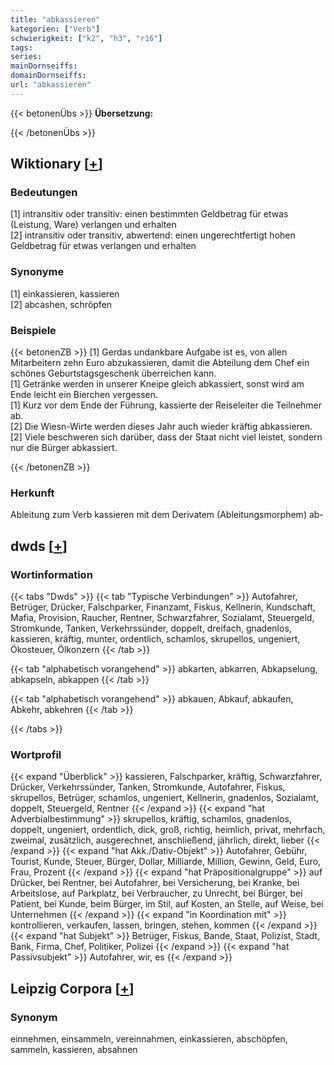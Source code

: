 ```yaml
---
title: "abkassieren"
kategorien: ["Verb"]
schwierigkeit: ["k2", "h3", "r16"]
tags:
series:
mainDornseiffs:
domainDornseiffs:
url: "abkassieren"
---
```


{{< betonenÜbs >}}
**Übersetzung:**  
  
{{< /betonenÜbs >}}

## Wiktionary [[+](https://de.wiktionary.org/wiki/abkassieren)]

### Bedeutungen
[1] intransitiv oder transitiv: einen bestimmten Geldbetrag für etwas (Leistung, Ware) verlangen und erhalten  
[2] intransitiv oder transitiv, abwertend: einen ungerechtfertigt hohen Geldbetrag für etwas verlangen und erhalten  

### Synonyme
[1] einkassieren, kassieren  
[2] abcashen, schröpfen  

### Beispiele
{{< betonenZB >}}
[1] Gerdas undankbare Aufgabe ist es, von allen Mitarbeitern zehn Euro abzukassieren, damit die Abteilung dem Chef ein schönes Geburtstagsgeschenk überreichen kann.  
[1] Getränke werden in unserer Kneipe gleich abkassiert, sonst wird am Ende leicht ein Bierchen vergessen.  
[1] Kurz vor dem Ende der Führung, kassierte der Reiseleiter die Teilnehmer ab.  
[2] Die Wiesn-Wirte werden dieses Jahr auch wieder kräftig abkassieren.  
[2] Viele beschweren sich darüber, dass der Staat nicht viel leistet, sondern nur die Bürger abkassiert.  

{{< /betonenZB >}}
### Herkunft
Ableitung zum Verb kassieren mit dem Derivatem (Ableitungsmorphem) ab-  



## dwds [[+](https://www.dwds.de/wb/abkassieren)]

### Wortinformation
{{< tabs "Dwds" >}}
{{< tab "Typische Verbindungen" >}}
Autofahrer, Betrüger, Drücker, Falschparker, Finanzamt, Fiskus, Kellnerin, Kundschaft, Mafia, Provision, Raucher, Rentner, Schwarzfahrer, Sozialamt, Steuergeld, Stromkunde, Tanken, Verkehrssünder, doppelt, dreifach, gnadenlos, kassieren, kräftig, munter, ordentlich, schamlos, skrupellos, ungeniert, Ökosteuer, Ölkonzern
{{< /tab >}}

{{< tab "alphabetisch vorangehend" >}}
abkarten, abkarren, Abkapselung, abkapseln, abkappen
{{< /tab >}}

{{< tab "alphabetisch vorangehend" >}}
abkauen, Abkauf, abkaufen, Abkehr, abkehren
{{< /tab >}}

{{< /tabs >}}

### Wortprofil
{{< expand "Überblick" >}} kassieren, Falschparker, kräftig, Schwarzfahrer, Drücker, Verkehrssünder, Tanken, Stromkunde, Autofahrer, Fiskus, skrupellos, Betrüger, schamlos, ungeniert, Kellnerin, gnadenlos, Sozialamt, doppelt, Steuergeld, Rentner {{< /expand >}}
{{< expand "hat Adverbialbestimmung" >}} skrupellos, kräftig, schamlos, gnadenlos, doppelt, ungeniert, ordentlich, dick, groß, richtig, heimlich, privat, mehrfach, zweimal, zusätzlich, ausgerechnet, anschließend, jährlich, direkt, lieber {{< /expand >}}
{{< expand "hat Akk./Dativ-Objekt" >}} Autofahrer, Gebühr, Tourist, Kunde, Steuer, Bürger, Dollar, Milliarde, Million, Gewinn, Geld, Euro, Frau, Prozent {{< /expand >}}
{{< expand "hat Präpositionalgruppe" >}} auf Drücker, bei Rentner, bei Autofahrer, bei Versicherung, bei Kranke, bei Arbeitslose, auf Parkplatz, bei Verbraucher, zu Unrecht, bei Bürger, bei Patient, bei Kunde, beim Bürger, im Stil, auf Kosten, an Stelle, auf Weise, bei Unternehmen {{< /expand >}}
{{< expand "in Koordination mit" >}} kontrollieren, verkaufen, lassen, bringen, stehen, kommen {{< /expand >}}
{{< expand "hat Subjekt" >}} Betrüger, Fiskus, Bande, Staat, Polizist, Stadt, Bank, Firma, Chef, Politiker, Polizei {{< /expand >}}
{{< expand "hat Passivsubjekt" >}} Autofahrer, wir, es {{< /expand >}}

## Leipzig Corpora [[+](https://corpora.uni-leipzig.de/en/res?word=abkassieren&corpusId=deu_newscrawl-public_2018)]


### Synonym
einnehmen, einsammeln, vereinnahmen, einkassieren, abschöpfen, sammeln, kassieren, absahnen

